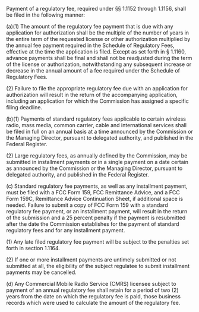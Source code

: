 Payment of a regulatory fee, required under §§ 1.1152 through 1.1156, shall be filed in the following manner:

(a)(1) The amount of the regulatory fee payment that is due with any application for authorization shall be the multiple of the number of years in the entire term of the requested license or other authorization multiplied by the annual fee payment required in the Schedule of Regulatory Fees, effective at the time the application is filed. Except as set forth in § 1.1160, advance payments shall be final and shall not be readjusted during the term of the license or authorization, notwithstanding any subsequent increase or decrease in the annual amount of a fee required under the Schedule of Regulatory Fees.

(2) Failure to file the appropriate regulatory fee due with an application for authorization will result in the return of the accompanying application, including an application for which the Commission has assigned a specific filing deadline.

(b)(1) Payments of standard regulatory fees applicable to certain wireless radio, mass media, common carrier, cable and international services shall be filed in full on an annual basis at a time announced by the Commission or the Managing Director, pursuant to delegated authority, and published in the Federal Register.

(2) Large regulatory fees, as annually defined by the Commission, may be submitted in installment payments or in a single payment on a date certain as announced by the Commission or the Managing Director, pursuant to delegated authority, and published in the Federal Register.
                                    

(c) Standard regulatory fee payments, as well as any installment payment, must be filed with a FCC Form 159, FCC Remittance Advice, and a FCC Form 159C, Remittance Advice Continuation Sheet, if additional space is needed. Failure to submit a copy of FCC Form 159 with a standard regulatory fee payment, or an installment payment, will result in the return of the submission and a 25 percent penalty if the payment is resubmitted after the date the Commission establishes for the payment of standard regulatory fees and for any installment payment.

(1) Any late filed regulatory fee payment will be subject to the penalties set forth in section 1.1164.

(2) If one or more installment payments are untimely submitted or not submitted at all, the eligibility of the subject regulatee to submit installment payments may be cancelled.

(d) Any Commercial Mobile Radio Service (CMRS) licensee subject to payment of an annual regulatory fee shall retain for a period of two (2) years from the date on which the regulatory fee is paid, those business records which were used to calculate the amount of the regulatory fee.

